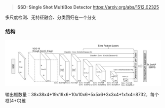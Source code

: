 > **SSD: Single Shot MultiBox Detector**
> https://arxiv.org/abs/1512.02325

多尺度检测、无特征融合、分类回归在一个分支

### 结构

![SSD网络结构](assets/SSD/SSD%E7%BD%91%E7%BB%9C%E7%BB%93%E6%9E%84.jpg)

输出框数量：38x38x4+19x19x6+10x10x6+5x5x6+3x3x4+1x1x4=8732，每个框(4+C)维